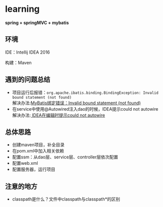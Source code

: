 # learning   
**spring + springMVC + mybatis**

## 环境
IDE：Intellij IDEA 2016

构建：Maven


## 遇到的问题总结

* 项目运行后报错：`org.apache.ibatis.binding.BindingException: Invalid bound statement (not found)`
<br>解决办法:[MyBatis绑定错误：Invalid bound statement (not found)](https://my.oschina.net/wangdaoliang/blog/652266)
* 在service中使用@Autowired注入dao的时候，IDEA提示could not autowire
<br>解决办法:[ IDEA在编辑时提示could not autowire]()

## 总体思路
* 创建maven项目，补全目录
* 在pom.xml中加入相关依赖
* 配置ssm：从dao层、service层、controller层依次配置
* 配置web.xml
* 配置服务器，运行项目

## 注意的地方
* classpath是什么？文件中classpath与classpath*的区别